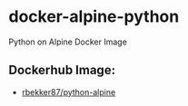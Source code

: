 # docker-alpine-python
Python on Alpine Docker Image

## Dockerhub Image:
- [rbekker87/python-alpine](https://hub.docker.com/r/rbekker87/python-alpine/)
